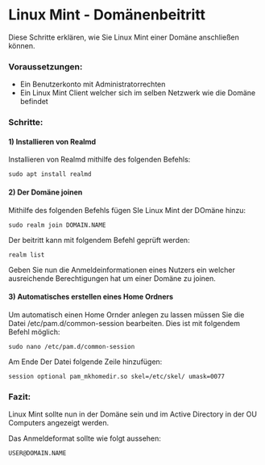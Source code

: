 
# Linux Mint - Domänenbeitritt

Diese Schritte erklären, wie Sie Linux Mint einer Domäne anschließen können.

### Voraussetzungen:
- Ein Benutzerkonto mit Administratorrechten
- Ein Linux Mint Client welcher sich im selben Netzwerk wie die Domäne befindet

### Schritte:

#### 1) Installieren von Realmd
Installieren von Realmd mithilfe des folgenden Befehls:
```
sudo apt install realmd
```

#### 2) Der Domäne joinen
Mithilfe des folgenden Befehls fügen SIe Linux Mint der DOmäne hinzu:
```
sudo realm join DOMAIN.NAME
```

Der beitritt kann mit folgendem Befehl geprüft werden:

```
realm list
```

Geben Sie nun die Anmeldeinformationen eines Nutzers ein welcher ausreichende Berechtigungen hat um einer Domäne zu joinen.

#### 3) Automatisches erstellen eines Home Ordners

Um automatisch einen Home Ornder anlegen zu lassen müssen Sie die Datei /etc/pam.d/common-session bearbeiten. Dies ist mit folgendem Befehl möglich:

```
sudo nano /etc/pam.d/common-session
```

Am Ende Der Datei folgende Zeile hinzufügen:
```
session optional pam_mkhomedir.so skel=/etc/skel/ umask=0077
```


### Fazit: 
Linux Mint sollte nun in der Domäne sein und im Active Directory in der OU Computers angezeigt werden. 

Das Anmeldeformat sollte wie folgt aussehen:

```
USER@DOMAIN.NAME
```
